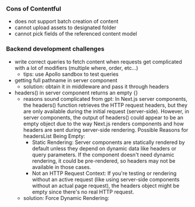 
### Cons of Contentful
- does not support batch creation of content
- cannot upload assets to designated folder
- cannot pick fields of the referenced content model


### Backend development challenges
- write correct queries to fetch content when requests get complicated with a lot of modifiers (multiple where, order, etc...)
  - tips: use Apollo sandbox to test queries
- getting full pathname in server component
  - solution: obtain it in middleware and pass it through headers 
- headers() in server component returns an empty {}
  - reasons sound complicated from gpt: In Next.js server components, the headers() function retrieves the HTTP request headers, but they are only available during the initial request (server-side). However, in server components, the output of headers() could appear to be an empty object due to the way Next.js renders components and how headers are sent during server-side rendering. Possible Reasons for headersList Being Empty:
    - Static Rendering: Server components are statically rendered by default unless they depend on dynamic data like headers or query parameters. If the component doesn't need dynamic rendering, it could be pre-rendered, so headers may not be available in those cases.
    - Not an HTTP Request Context: If you're testing or rendering without an active request (like using server-side components without an actual page request), the headers object might be empty since there's no real HTTP request. 
  - solution: Force Dynamic Rendering:
  
